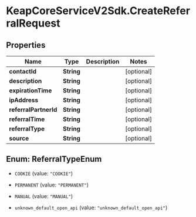 # KeapCoreServiceV2Sdk.CreateReferralRequest

## Properties

Name | Type | Description | Notes
------------ | ------------- | ------------- | -------------
**contactId** | **String** |  | [optional] 
**description** | **String** |  | [optional] 
**expirationTime** | **String** |  | [optional] 
**ipAddress** | **String** |  | [optional] 
**referralPartnerId** | **String** |  | [optional] 
**referralTime** | **String** |  | [optional] 
**referralType** | **String** |  | [optional] 
**source** | **String** |  | [optional] 



## Enum: ReferralTypeEnum


* `COOKIE` (value: `"COOKIE"`)

* `PERMANENT` (value: `"PERMANENT"`)

* `MANUAL` (value: `"MANUAL"`)

* `unknown_default_open_api` (value: `"unknown_default_open_api"`)




